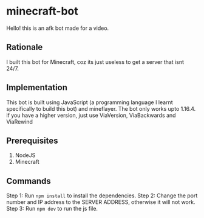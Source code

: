 # minecraft-bot
Hello! this is an afk bot made for a video.

## Rationale
I built this bot for Minecraft, coz its just useless to get a server that isnt 24/7.
## Implementation
This bot is built using JavaScript (a programming language I learnt specifically to build this bot) and mineflayer.
The bot only works upto 1.16.4.
if you have a higher version, just use ViaVersion, ViaBackwards and ViaRewind

## Prerequisites 
1. NodeJS
2. Minecraft

## Commands
Step 1: Run `npm install` to install the dependencies.
Step 2: Change the port number and IP address to the SERVER ADDRESS, otherwise it will not work.
Step 3: Run `npm dev` to run the js file.
